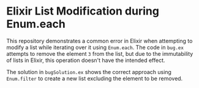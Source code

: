# Elixir List Modification during Enum.each

This repository demonstrates a common error in Elixir when attempting to modify a list while iterating over it using `Enum.each`.  The code in `bug.ex` attempts to remove the element `3` from the list, but due to the immutability of lists in Elixir, this operation doesn't have the intended effect.

The solution in `bugSolution.ex` shows the correct approach using `Enum.filter` to create a new list excluding the element to be removed.
